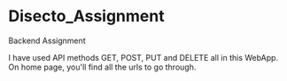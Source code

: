 # Disecto_Assignment
Backend Assignment

I have used API methods GET, POST, PUT and DELETE all in this WebApp.
On home page, you'll find all the urls to go through.

